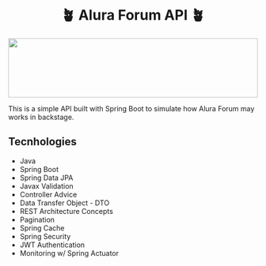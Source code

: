 <h1 align="center">🪴 Alura Forum API 🪴</h1>

<img src="https://64.media.tumblr.com/47b36822fce08a19e48c9f918403f4db/tumblr_omvjdm4AcD1w6mwsfo10_500.png" height="120" width="100%" object-fit="cover" />

This is a simple API built with Spring Boot to simulate how Alura Forum may works in backstage.

## Tecnhologies

- Java
- Spring Boot
- Spring Data JPA
- Javax Validation
- Controller Advice
- Data Transfer Object - DTO
- REST Architecture Concepts
- Pagination
- Spring Cache
- Spring Security
- JWT Authentication
- Monitoring w/ Spring Actuator